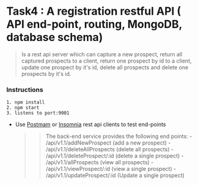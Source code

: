 # Task4 : A registration restful API ( API end-point, routing, MongoDB, database schema)

> Is a rest api server which can capture a new prospect, return all captured prospects to a client, return one prospect by id to a client, update one prospect by it's id, delete all prospects and delete one prospects by it's id.

### Instructions
    
    1. npm install
    2. npm start
    3. listens to port:9001

- Use [Postmam](https://www.getpostman.com/) or [Insomnia](https://insomnia.rest/) rest api clients to test end-points
    >> The back-end service provides the following end points:
        - /api/v1.1/addNewProspect (add a new prospect)
        - /api/v1.1/deleteAllProspects (delete all prospects)
        - /api/v1.1/deleteProspect/:id (delete a single prospect)
        - /api/v1.1/allProspects (view all prospects)
        - /api/v1.1/viewProspect/:id (view a single prospect)
        - /api/v1.1/updateProspect/:id (Update a single prospect)
